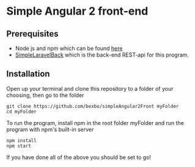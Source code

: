 # Simple Angular 2 front-end

## Prerequisites

* Node js and npm which can be found [here](https://docs.npmjs.com/getting-started/installing-node)
* [SimpleLaravelBack](https://github.com/bexbo/simpleLaravelBack) which is the back-end REST-api for this program.


## Installation
Open up your terminal and clone this repository to a folder of your choosing, then go to the folder
```shell
git clone https://github.com/bexbo/simpleAngular2Front myFolder
cd myFolder
```
To run the program, install npm in the root folder myFolder and run the program with npm's built-in server
```shell
npm install
npm start
```

If you have done all of the above you should be set to go!
